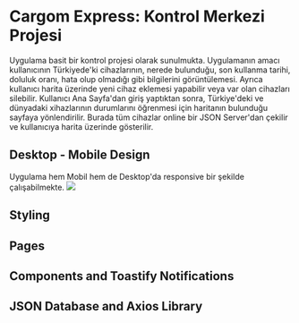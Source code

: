 <h1>Cargom Express: Kontrol Merkezi Projesi</h1>
  <p>Uygulama basit bir kontrol projesi olarak sunulmukta. Uygulamanın amacı kullanıcının Türkiyede'ki cihazlarının, nerede bulunduğu, son kullanma tarihi, doluluk oranı, hata olup olmadığı gibi bilgilerini görüntülemesi. Ayrıca kullanıcı harita üzerinde yeni cihaz eklemesi yapabilir veya var olan cihazları silebilir.
Kullanıcı Ana Sayfa'dan giriş yaptıktan sonra, Türkiye'deki ve dünyadaki xihazlarının durumlarını öğrenmesi için haritanın bulunduğu sayfaya yönlendirilir. Burada tüm cihazlar online bir JSON Server'dan çekilir ve kullanıcıya harita üzerinde gösterilir. </p>
<h2>Desktop - Mobile Design</h2>
<p> </p> Uygulama hem Mobil hem de Desktop'da responsive bir şekilde çalışabilmekte.
<img src="https://github.com/SammCro/cargom_express/blob/master/src/imgs_of_app/web1.png" ></img>

<h2> Styling </h2>

<h2>Pages</h2>

<h2>Components and Toastify Notifications</h2>

<h2>JSON Database and Axios Library</h2>


